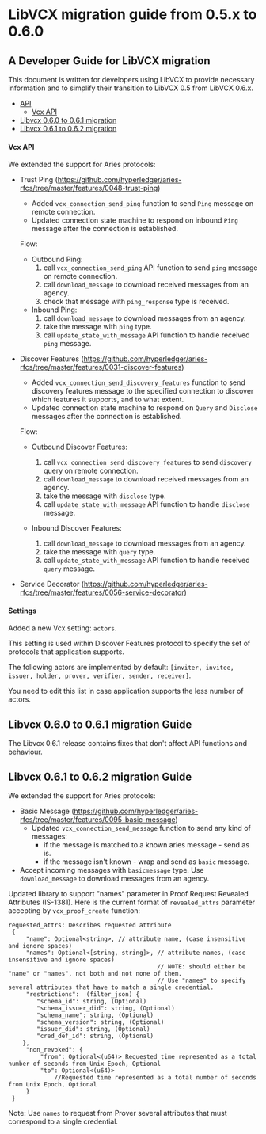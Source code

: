 # LibVCX migration guide from 0.5.x to 0.6.0

## A Developer Guide for LibVCX migration

This document is written for developers using LibVCX to provide necessary information and
to simplify their transition to LibVCX 0.5 from LibVCX 0.6.x.

* [API]()
    * [Vcx API](#vcx-api)
* [Libvcx 0.6.0 to 0.6.1 migration](#libvcx-060-to-061-migration-guide)
* [Libvcx 0.6.1 to 0.6.2 migration](#libvcx-061-to-062-migration-guide)

#### Vcx API

We extended the support for Aries protocols:
 * Trust Ping (https://github.com/hyperledger/aries-rfcs/tree/master/features/0048-trust-ping)
    * Added `vcx_connection_send_ping` function to send `Ping` message on remote connection.
    * Updated connection state machine to respond on inbound `Ping` message after the connection is established.
    
   Flow:
    * Outbound Ping:
        1. call `vcx_connection_send_ping` API function to send `ping` message on remote connection. 
        1. call `download_message` to download received messages from an agency.
        1. check that message with `ping_response` type is received.
    * Inbound Ping:
        1. call `download_message` to download messages from an agency.
        1. take the message with `ping` type.
        1. call `update_state_with_message` API function to handle received `ping` message.
 
 * Discover Features (https://github.com/hyperledger/aries-rfcs/tree/master/features/0031-discover-features)
    * Added `vcx_connection_send_discovery_features` function to send discovery features message to the specified connection to discover which features it supports, and to what extent.
    * Updated connection state machine to respond on `Query` and `Disclose` messages after the connection is established.
    
   Flow:
    * Outbound Discover Features:
        1. call `vcx_connection_send_discovery_features` to send `discovery` query on remote connection.
        1. call `download_message` to download received messages from an agency.
        1. take the message with `disclose` type.
        1. call `update_state_with_message` API function to handle `disclose` message.
        
    * Inbound Discover Features:
        1. call `download_message` to download messages from an agency.
        1. take the message with `query` type.
        1. call `update_state_with_message` API function to handle received `query` message.
        
 * Service Decorator (https://github.com/hyperledger/aries-rfcs/tree/master/features/0056-service-decorator)

#### Settings

Added a new Vcx setting: `actors`. 

This setting is used within Discover Features protocol to specify the set of protocols that application supports.

The following actors are implemented by default: `[inviter, invitee, issuer, holder, prover, verifier, sender, receiver]`.

You need to edit this list in case application supports the less number of actors.

## Libvcx 0.6.0 to 0.6.1 migration Guide

The Libvcx 0.6.1 release contains fixes that don't affect API functions and behaviour. 

## Libvcx 0.6.1 to 0.6.2 migration Guide

 We extended the support for Aries protocols:
 * Basic Message (https://github.com/hyperledger/aries-rfcs/tree/master/features/0095-basic-message)
    * Updated `vcx_connection_send_message` function to send any kind of messages:
        * if the message is matched to a known aries message - send as is.
        * if the message isn't known - wrap and send as `basic` message.
 * Accept incoming messages with `basicmessage` type. Use `download_message` to download messages from an agency.


Updated library to support "names" parameter in Proof Request Revealed Attributes (IS-1381).
Here is the current format of `revealed_attrs` parameter accepting by `vcx_proof_create` function:
```
requested_attrs: Describes requested attribute
 {
     "name": Optional<string>, // attribute name, (case insensitive and ignore spaces)
     "names": Optional<[string, string]>, // attribute names, (case insensitive and ignore spaces)
                                          // NOTE: should either be "name" or "names", not both and not none of them.
                                          // Use "names" to specify several attributes that have to match a single credential.
     "restrictions":  (filter_json) {
        "schema_id": string, (Optional)
        "schema_issuer_did": string, (Optional)
        "schema_name": string, (Optional)
        "schema_version": string, (Optional)
        "issuer_did": string, (Optional)
        "cred_def_id": string, (Optional)
    },
     "non_revoked": {
         "from": Optional<(u64)> Requested time represented as a total number of seconds from Unix Epoch, Optional
         "to": Optional<(u64)>
             //Requested time represented as a total number of seconds from Unix Epoch, Optional
     }
 }
```
Note: Use `names` to request from Prover several attributes that must correspond to a single credential.
